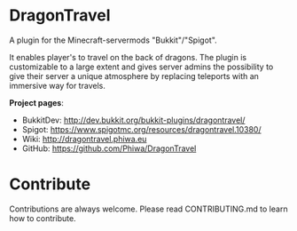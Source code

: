 DragonTravel
============

A plugin for the Minecraft-servermods "Bukkit"/"Spigot".

It enables player's to travel on the back of dragons.
The plugin is customizable to a large extent and gives server admins the possibility to give their server a unique atmosphere by replacing teleports with an immersive way for travels.

**Project pages**:
* BukkitDev: http://dev.bukkit.org/bukkit-plugins/dragontravel/
* Spigot: https://www.spigotmc.org/resources/dragontravel.10380/
* Wiki: http://dragontravel.phiwa.eu
* GitHub: https://github.com/Phiwa/DragonTravel

Contribute
=================

Contributions are always welcome.
Please read CONTRIBUTING.md to learn how to contribute.
